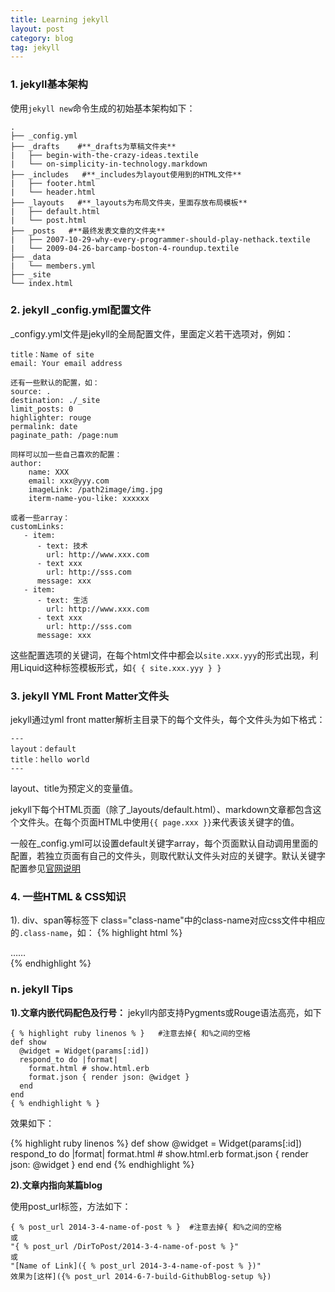```yaml
---
title: Learning jekyll 
layout: post
category: blog
tag: jekyll
---
```


### 1. jekyll基本架构

使用`jekyll new`命令生成的初始基本架构如下：

    .
    ├── _config.yml
    ├── _drafts    #**_drafts为草稿文件夹**
    |   ├── begin-with-the-crazy-ideas.textile
    |   └── on-simplicity-in-technology.markdown
    ├── _includes   #**_includes为layout使用到的HTML文件**
    |   ├── footer.html
    |   └── header.html
    ├── _layouts   #**_layouts为布局文件夹，里面存放布局模板**
    |   ├── default.html
    |   └── post.html
    ├── _posts   #**最终发表文章的文件夹**
    |   ├── 2007-10-29-why-every-programmer-should-play-nethack.textile
    |   └── 2009-04-26-barcamp-boston-4-roundup.textile
    ├── _data
    |   └── members.yml
    ├── _site
    └── index.html 


### 2. jekyll _config.yml配置文件

_configy.yml文件是jekyll的全局配置文件，里面定义若干选项对，例如：

    title：Name of site
    email: Your email address

    还有一些默认的配置，如：
    source: .
    destination: ./_site
    limit_posts: 0
    highlighter: rouge
    permalink: date
    paginate_path: /page:num

    同样可以加一些自己喜欢的配置：
    author:
        name: XXX
        email: xxx@yyy.com
        imageLink: /path2image/img.jpg
        iterm-name-you-like: xxxxxx

    或者一些array：
    customLinks:
       - item:
          - text: 技术
            url: http://www.xxx.com
          - text xxx
            url: http://sss.com
          message: xxx
       - item:
          - text: 生活
            url: http://www.xxx.com
          - text xxx
            url: http://sss.com
          message: xxx

这些配置选项的关键词，在每个html文件中都会以`site.xxx.yyy`的形式出现，利用Liquid这种标签模板形式，如`{ { site.xxx.yyy } }`

### 3. jekyll YML Front Matter文件头
jekyll通过yml front matter解析主目录下的每个文件头，每个文件头为如下格式：

    ---
    layout：default
    title：hello world
    ---

layout、title为预定义的变量值。


jekyll下每个HTML页面（除了_layouts/default.html）、markdown文章都包含这个文件头。在每个页面HTML中使用`{{ page.xxx }}`来代表该关键字的值。

一般在_config.yml可以设置default关键字array，每个页面默认自动调用里面的配置，若独立页面有自己的文件头，则取代默认文件头对应的关键字。默认关键字配置参见[官网说明](http://jekyllrb.com/docs/configuration/)

### 4. 一些HTML & CSS知识
1). div、span等标签下 class="class-name"中的class-name对应css文件中相应的`.class-name`，如：
{%  highlight html %}
    <div class="class-name">
        ……
    </div>
{%  endhighlight %}



### n. jekyll Tips

**1).文章内嵌代码配色及行号：**
jekyll内部支持Pygments或Rouge语法高亮，如下

    { % highlight ruby linenos % }   #注意去掉{ 和%之间的空格
    def show
      @widget = Widget(params[:id])
      respond_to do |format|
        format.html # show.html.erb
        format.json { render json: @widget }
      end
    end
    { % endhighlight % }


效果如下：

{% highlight ruby linenos %}
	def show
	@widget = Widget(params[:id])
  respond_to do |format|
    format.html # show.html.erb
    format.json { render json: @widget }
  end
end
{% endhighlight %}

**2).文章内指向某篇blog**

使用post_url标签，方法如下：

    { % post_url 2014-3-4-name-of-post % }  #注意去掉{ 和%之间的空格
    或
    "{ % post_url /DirToPost/2014-3-4-name-of-post % }"
    或
    "[Name of Link]({ % post_url 2014-3-4-name-of-post % })"
    效果为[这样]({% post_url 2014-6-7-build-GithubBlog-setup %})




